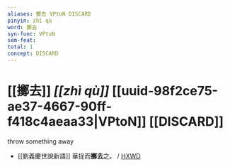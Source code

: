 ```yaml
---
aliases: 擲去 VPtoN DISCARD
pinyin: zhì qù
word: 擲去
syn-func: VPtoN
sem-feat: 
total: 1
concept: DISCARD 
---
```

# [[擲去]] *[[zhì qù]]*  [[uuid-98f2ce75-ae37-4667-90ff-f418c4aeaa33|VPtoN]] [[DISCARD]]
throw something away
 - [[劉義慶世說新語]] 華捉而**擲去**之。
                     / [HXWD](https://hxwd.org/textview.html?location=KR3l0002_tls_001-11a.9)